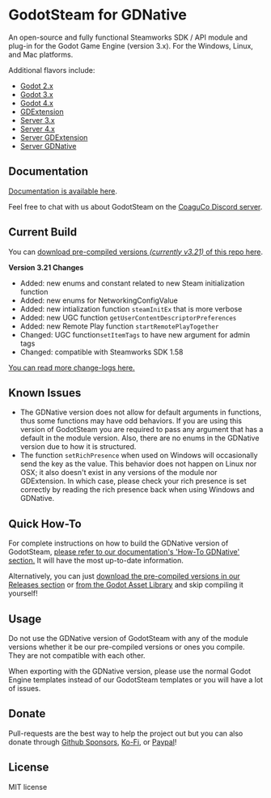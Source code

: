 # GodotSteam for GDNative
An open-source and fully functional Steamworks SDK / API module and plug-in for the Godot Game Engine (version 3.x). For the Windows, Linux, and Mac platforms. 

Additional flavors include:
- [Godot 2.x](https://github.com/CoaguCo-Industries/GodotSteam/tree/godot2)
- [Godot 3.x](https://github.com/CoaguCo-Industries/GodotSteam/tree/godot3)
- [Godot 4.x](https://github.com/CoaguCo-Industries/GodotSteam/tree/godot4)
- [GDExtension](https://github.com/CoaguCo-Industries/GodotSteam/tree/gdextension)
- [Server 3.x](https://github.com/CoaguCo-Industries/GodotSteam-Server/tree/godot3)
- [Server 4.x](https://github.com/CoaguCo-Industries/GodotSteam-Server/tree/godot4)
- [Server GDExtension](https://github.com/CoaguCo-Industries/GodotSteam-Server/tree/gdextension)
- [Server GDNative](https://github.com/CoaguCo-Industries/GodotSteam-Server/tree/gdnative)

Documentation
----------
[Documentation is available here](https://godotsteam.com/).

Feel free to chat with us about GodotSteam on the [CoaguCo Discord server](https://discord.gg/SJRSq6K).

Current Build
----------
You can [download pre-compiled versions _(currently v3.21)_ of this repo here](https://github.com/CoaguCo-Industries/GodotSteam/releases).

**Version 3.21 Changes**
- Added: new enums and constant related to new Steam initialization function
- Added: new enums for NetworkingConfigValue
- Added: new intialization function `steamInitEx` that is more verbose
- Added: new UGC function `getUserContentDescriptorPreferences`
- Added: new Remote Play function `startRemotePlayTogether`
- Changed: UGC function`setItemTags` to have new argument for admin tags
- Changed: compatible with Steamworks SDK 1.58

[You can read more change-logs here.](https://godotsteam.com/changelog/gdnative/)

Known Issues
----------
- The GDNative version does not allow for default arguments in functions, thus some functions may have odd behaviors.  If you are using this version of GodotSteam you are required to pass any argument that has a default in the module version. Also, there are no enums in the GDNative version due to how it is structured.
- The function `setRichPresence` when used on Windows will occasionally send the key as the value. This behavior does not happen on Linux nor OSX; it also doesn't exist in any versions of the module nor GDExtension.  In which case, please check your rich presence is set correctly by reading the rich presence back when using Windows and GDNative.

Quick How-To
----------
For complete instructions on how to build the GDNative version of GodotSteam, [please refer to our documentation's 'How-To GDNative' section.](https://godotsteam.com/howto/gdnative/)  It will have the most up-to-date information.


Alternatively, you can just [download the pre-compiled versions in our Releases section](https://github.com/CoaguCo-Industries/GodotSteam/releases) or [from the Godot Asset Library](https://godotengine.org/asset-library/asset/1045) and skip compiling it yourself!

Usage
----------
Do not use the GDNative version of GodotSteam with any of the module versions whether it be our pre-compiled versions or ones you compile.  They are not compatible with each other.

When exporting with the GDNative version, please use the normal Godot Engine templates instead of our GodotSteam templates or you will have a lot of issues.

Donate
-------------
Pull-requests are the best way to help the project out but you can also donate through [Github Sponsors](https://github.com/sponsors/Gramps), [Ko-Fi](https://ko-fi.com/grampsgarcia), or [Paypal](https://www.paypal.me/sithlordkyle)!

License
-------------
MIT license
